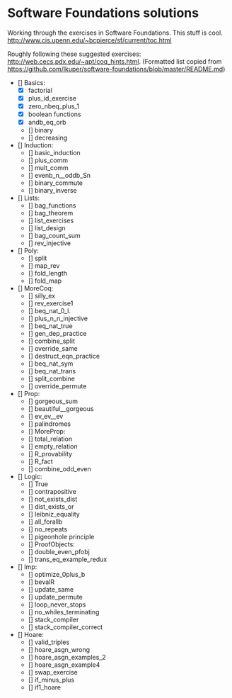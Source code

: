 Software Foundations solutions
==============================

Working through the exercises in Software Foundations. This stuff is cool. http://www.cis.upenn.edu/~bcpierce/sf/current/toc.html

Roughly following these suggested exercises: http://web.cecs.pdx.edu/~apt/coq_hints.html.
(Formatted list copied from
https://github.com/lkuper/software-foundations/blob/master/README.md)

* [] Basics:
    * [x] factorial
    * [x] plus_id_exercise
    * [x] zero_nbeq_plus_1
    * [x] boolean functions
    * [x] andb_eq_orb
    * [] binary
    * [] decreasing
* [] Induction:
    * [] basic_induction
    * [] plus_comm
    * [] mult_comm
    * [] evenb_n__oddb_Sn
    * [] binary_commute
    * [] binary_inverse
* [] Lists:
    * [] bag_functions
    * [] bag_theorem
    * [] list_exercises
    * [] list_design
    * [] bag_count_sum
    * [] rev_injective
* [] Poly:
    * [] split
    * [] map_rev
    * [] fold_length
    * [] fold_map
* [] MoreCoq:
    * [] silly_ex
    * [] rev_exercise1
    * [] beq_nat_0_l.
    * [] plus_n_n_injective
    * [] beq_nat_true
    * [] gen_dep_practice
    * [] combine_split
    * [] override_same
    * [] destruct_eqn_practice
    * [] beq_nat_sym
    * [] beq_nat_trans
    * [] split_combine
    * [] override_permute
* [] Prop:
    * [] gorgeous_sum
    * [] beautiful__gorgeous
    * [] ev_ev__ev
    * [] palindromes
    * [] MoreProp:
    * [] total_relation
    * [] empty_relation
    * [] R_provability
    * [] R_fact
    * [] combine_odd_even
* [] Logic:
    * [] True
    * [] contrapositive
    * [] not_exists_dist
    * [] dist_exists_or
    * [] leibniz_equality
    * [] all_forallb
    * [] no_repeats
    * [] pigeonhole principle
    * [] ProofObjects:
    * [] double_even_pfobj
    * [] trans_eq_example_redux
* [] Imp:
    * [] optimize_0plus_b
    * [] bevalR
    * [] update_same
    * [] update_permute
    * [] loop_never_stops
    * [] no_whiles_terminating
    * [] stack_compiler
    * [] stack_compiler_correct
* [] Hoare:
    * [] valid_triples
    * [] hoare_asgn_wrong
    * [] hoare_asgn_examples_2
    * [] hoare_asgn_example4
    * [] swap_exercise
    * [] if_minus_plus
    * [] if1_hoare
